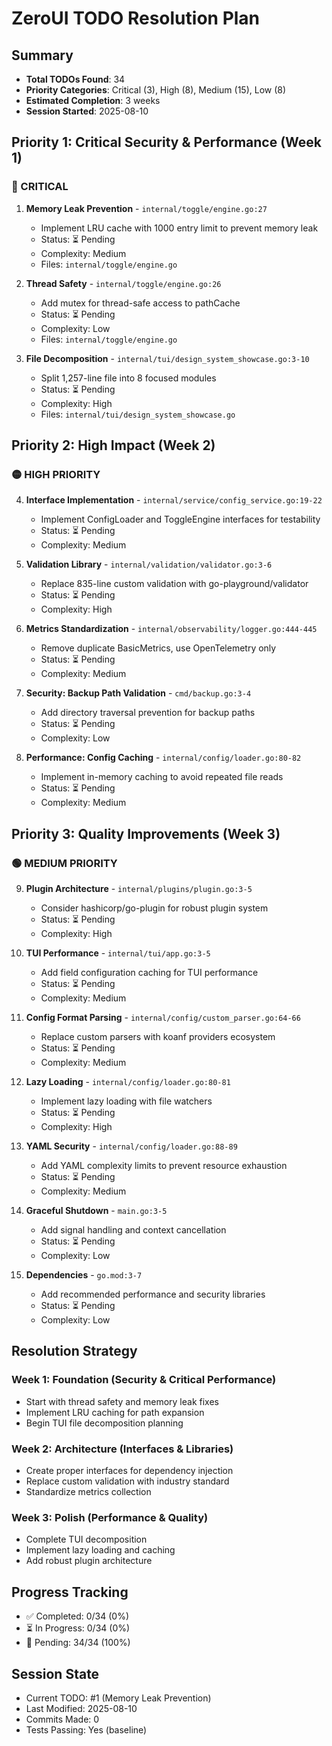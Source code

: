 # ZeroUI TODO Resolution Plan

## Summary
- **Total TODOs Found**: 34
- **Priority Categories**: Critical (3), High (8), Medium (15), Low (8)
- **Estimated Completion**: 3 weeks
- **Session Started**: 2025-08-10

## Priority 1: Critical Security & Performance (Week 1)

### 🔴 CRITICAL
1. **Memory Leak Prevention** - `internal/toggle/engine.go:27`
   - Implement LRU cache with 1000 entry limit to prevent memory leak
   - Status: ⏳ Pending
   - Complexity: Medium
   - Files: `internal/toggle/engine.go`

2. **Thread Safety** - `internal/toggle/engine.go:26`  
   - Add mutex for thread-safe access to pathCache
   - Status: ⏳ Pending
   - Complexity: Low
   - Files: `internal/toggle/engine.go`

3. **File Decomposition** - `internal/tui/design_system_showcase.go:3-10`
   - Split 1,257-line file into 8 focused modules
   - Status: ⏳ Pending  
   - Complexity: High
   - Files: `internal/tui/design_system_showcase.go`

## Priority 2: High Impact (Week 2)

### 🟡 HIGH PRIORITY
4. **Interface Implementation** - `internal/service/config_service.go:19-22`
   - Implement ConfigLoader and ToggleEngine interfaces for testability
   - Status: ⏳ Pending
   - Complexity: Medium

5. **Validation Library** - `internal/validation/validator.go:3-6`
   - Replace 835-line custom validation with go-playground/validator
   - Status: ⏳ Pending
   - Complexity: High

6. **Metrics Standardization** - `internal/observability/logger.go:444-445`
   - Remove duplicate BasicMetrics, use OpenTelemetry only
   - Status: ⏳ Pending
   - Complexity: Medium

7. **Security: Backup Path Validation** - `cmd/backup.go:3-4`
   - Add directory traversal prevention for backup paths
   - Status: ⏳ Pending
   - Complexity: Low

8. **Performance: Config Caching** - `internal/config/loader.go:80-82`
   - Implement in-memory caching to avoid repeated file reads
   - Status: ⏳ Pending
   - Complexity: Medium

## Priority 3: Quality Improvements (Week 3)

### 🟢 MEDIUM PRIORITY  
9. **Plugin Architecture** - `internal/plugins/plugin.go:3-5`
   - Consider hashicorp/go-plugin for robust plugin system
   - Status: ⏳ Pending
   - Complexity: High

10. **TUI Performance** - `internal/tui/app.go:3-5`
    - Add field configuration caching for TUI performance
    - Status: ⏳ Pending
    - Complexity: Medium

11. **Config Format Parsing** - `internal/config/custom_parser.go:64-66`
    - Replace custom parsers with koanf providers ecosystem
    - Status: ⏳ Pending
    - Complexity: Medium

12. **Lazy Loading** - `internal/config/loader.go:80-81`
    - Implement lazy loading with file watchers
    - Status: ⏳ Pending
    - Complexity: High

13. **YAML Security** - `internal/config/loader.go:88-89`
    - Add YAML complexity limits to prevent resource exhaustion
    - Status: ⏳ Pending
    - Complexity: Medium

14. **Graceful Shutdown** - `main.go:3-5`
    - Add signal handling and context cancellation
    - Status: ⏳ Pending
    - Complexity: Low

15. **Dependencies** - `go.mod:3-7`
    - Add recommended performance and security libraries
    - Status: ⏳ Pending
    - Complexity: Low

## Resolution Strategy

### Week 1: Foundation (Security & Critical Performance)
- Start with thread safety and memory leak fixes
- Implement LRU caching for path expansion
- Begin TUI file decomposition planning

### Week 2: Architecture (Interfaces & Libraries)  
- Create proper interfaces for dependency injection
- Replace custom validation with industry standard
- Standardize metrics collection

### Week 3: Polish (Performance & Quality)
- Complete TUI decomposition
- Implement lazy loading and caching
- Add robust plugin architecture

## Progress Tracking
- ✅ Completed: 0/34 (0%)
- ⏳ In Progress: 0/34 (0%)
- 🔄 Pending: 34/34 (100%)

## Session State
- Current TODO: #1 (Memory Leak Prevention)
- Last Modified: 2025-08-10
- Commits Made: 0
- Tests Passing: Yes (baseline)